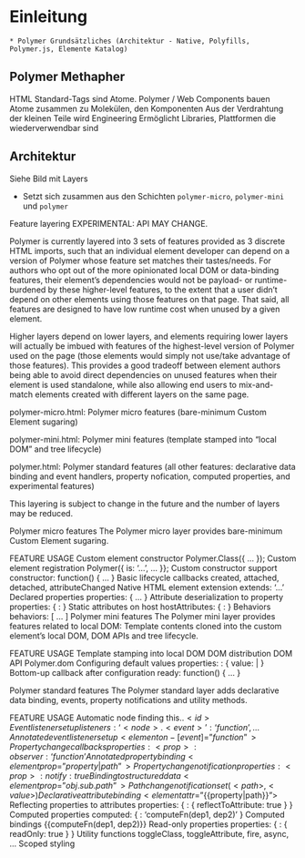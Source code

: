 # Einleitung

    * Polymer Grundsätzliches (Architektur - Native, Polyfills, Polymer.js, Elemente Katalog)

## Polymer Methapher

HTML Standard-Tags sind Atome. Polymer / Web Components bauen Atome zusammen zu Molekülen, den Komponenten
Aus der Verdrahtung der kleinen Teile wird Engineering
Ermöglicht Libraries, Plattformen die wiederverwendbar sind


## Architektur

Siehe Bild mit Layers

- Setzt sich zusammen aus den Schichten `polymer-micro`, `polymer-mini` und `polymer`

Feature layering
EXPERIMENTAL: API MAY CHANGE.

Polymer is currently layered into 3 sets of features provided as 3 discrete HTML imports, such that an individual element developer can depend on a version of Polymer whose feature set matches their tastes/needs. For authors who opt out of the more opinionated local DOM or data-binding features, their element’s dependencies would not be payload- or runtime-burdened by these higher-level features, to the extent that a user didn’t depend on other elements using those features on that page. That said, all features are designed to have low runtime cost when unused by a given element.

Higher layers depend on lower layers, and elements requiring lower layers will actually be imbued with features of the highest-level version of Polymer used on the page (those elements would simply not use/take advantage of those features). This provides a good tradeoff between element authors being able to avoid direct dependencies on unused features when their element is used standalone, while also allowing end users to mix-and-match elements created with different layers on the same page.

polymer-micro.html: Polymer micro features (bare-minimum Custom Element sugaring)

polymer-mini.html: Polymer mini features (template stamped into “local DOM” and tree lifecycle)

polymer.html: Polymer standard features (all other features: declarative data binding and event handlers, property nofication, computed properties, and experimental features)

This layering is subject to change in the future and the number of layers may be reduced.

Polymer micro features
The Polymer micro layer provides bare-minimum Custom Element sugaring.

FEATURE USAGE
Custom element constructor  Polymer.Class({ … });
Custom element registration Polymer({ is: ‘…’, … }};
Custom constructor support  constructor: function() { … }
Basic lifecycle callbacks   created, attached, detached, attributeChanged
Native HTML element extension   extends: ‘…’
Declared properties properties: { … }
Attribute deserialization to property   properties: { <property>: <Type> }
Static attributes on host   hostAttributes: { <attribute>: <value> }
Behaviors   behaviors: [ … ]
Polymer mini features
The Polymer mini layer provides features related to local DOM: Template contents cloned into the custom element’s local DOM, DOM APIs and tree lifecycle.

FEATURE USAGE
Template stamping into local DOM    <dom-module><template>…</template></dom-module>
DOM distribution    <content>
DOM API Polymer.dom
Configuring default values  properties: <prop>: { value: <primitive>|<function> }
Bottom-up callback after configuration  ready: function() { … }

Polymer standard features
The Polymer standard layer adds declarative data binding, events, property notifications and utility methods.

FEATURE USAGE
Automatic node finding  this.$.<id>
Event listener setup    listeners: { ‘<node>.<event>’: ‘function’, … }
Annotated event listener setup  <element on-[event]=”function”>
Property change callbacks   properties: <prop>: { observer: ‘function’ }
Annotated property binding  <element prop=”{{property|path}}”>
Property change notification    properties: { <prop>: { notify: true } }
Binding to structured data  <element prop=”{{obj.sub.path}}”>
Path change notification    set(<path>, <value>)
Declarative attribute binding   <element attr$=”{{property|path}}”>
Reflecting properties to attributes properties: { <prop>: { reflectToAttribute: true } }
Computed properties computed: { <property>: ‘computeFn(dep1, dep2)’ }
Computed bindings   <span>{{computeFn(dep1, dep2)}}</span>
Read-only properties    properties: { <prop>: { readOnly: true } }
Utility functions   toggleClass, toggleAttribute, fire, async, …
Scoped styling  <style> in <dom-module>, Shadow-DOM styling rules (:host, …)
General polymer settings    <script> Polymer = { … }; </script>


### Elemente Katalog

- Iron Elements
- Paper Elements
- Google Web Components
- Gold Elements
- Neon Elements
- Platinum Elements
- Molecules


## Quellen

- https://component.kitchen/blog/posts/an-evaluation-of-polymer-micro-as-a-minimal-web-component-framework
- https://www.polymer-project.org/1.0/docs/devguide/experimental.html
